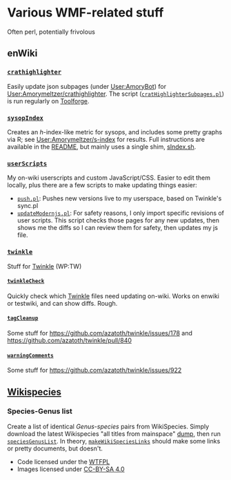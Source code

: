 # Various WMF-related stuff

Often perl, potentially frivolous

## enWiki

### [`crathighlighter`](./crathighlighter/)

Easily update json subpages (under [User:AmoryBot](https://en.wikipedia.org/wiki/User:AmoryBot)) for [User:Amorymeltzer/crathighlighter](https://en.wikipedia.org/wiki/User:Amorymeltzer/crathighlighter).  The script ([`cratHighlighterSubpages.pl`](./crathighlighter/cratHighlighterSubpages.pl)) is run regularly on [Toolforge](https://wikitech.wikimedia.org/wiki/Portal:Toolforge).

### [`sysopIndex`](./sysopIndex/)

Creates an *h*-index-like metric for sysops, and includes some pretty graphs via R; see [User:Amorymeltzer/s-index](https://en.wikipedia.org/wiki/User:Amorymeltzer/s-index) for results.  Full instructions are available in the [README](./sysopIndex/README.md), but mainly uses a single shim, [sIndex.sh](./sysopIndex/sIndex.sh).

### [`userScripts`](./userScripts/)

My on-wiki userscripts and custom JavaScript/CSS.  Easier to edit them locally, plus there are a few scripts to make updating things easier:

- [`push.pl`](./userScripts/push.pl): Pushes new versions live to my userspace, based on Twinkle's sync.pl
- [`updateModernjs.pl`](./userScripts/updateModernjs.pl): For safety reasons, I only import specific revisions of user scripts.  This script checks those pages for any new updates, then shows me the diffs so I can review them for safety, then updates my js file.

### [`twinkle`](./twinkle/)

Stuff for [Twinkle](https://github.com/azatoth/twinkle) (WP:TW)

#### [`twinkleCheck`](./twinkle/twinkleCheck.pl)

Quickly check which [Twinkle](https://github.com/azatoth/twinkle/) files need updating on-wiki.  Works on enwiki or testwiki, and can show diffs.  Rough.

#### [`tagCleanup`](./twinkle/tagCleanup/)

Some stuff for <https://github.com/azatoth/twinkle/issues/178> and <https://github.com/azatoth/twinkle/pull/840>

#### [`warningComments`](./twinkle/warningComments/)

Some stuff for <https://github.com/azatoth/twinkle/issues/922>

## [Wikispecies](./wikispecies/)

### Species-Genus list

Create a list of identical *Genus-species* pairs from WikiSpecies.  Simply download the latest Wikispecies "all titles from mainspace" [dump](http://dumps.wikimedia.org/backup-index.html), then run [`speciesGenusList`](./wikispecies/speciesGenusList.pl).  In theory, [`makeWikiSpeciesLinks`](./wikispecies/makeWikiSpeciesLinks.pl) should make some links or pretty documents, but doesn't.

- Code licensed under the [WTFPL](http://www.wtfpl.net/)
- Images licensed under [CC-BY-SA 4.0](https://creativecommons.org/licenses/by-sa/4.0/)
